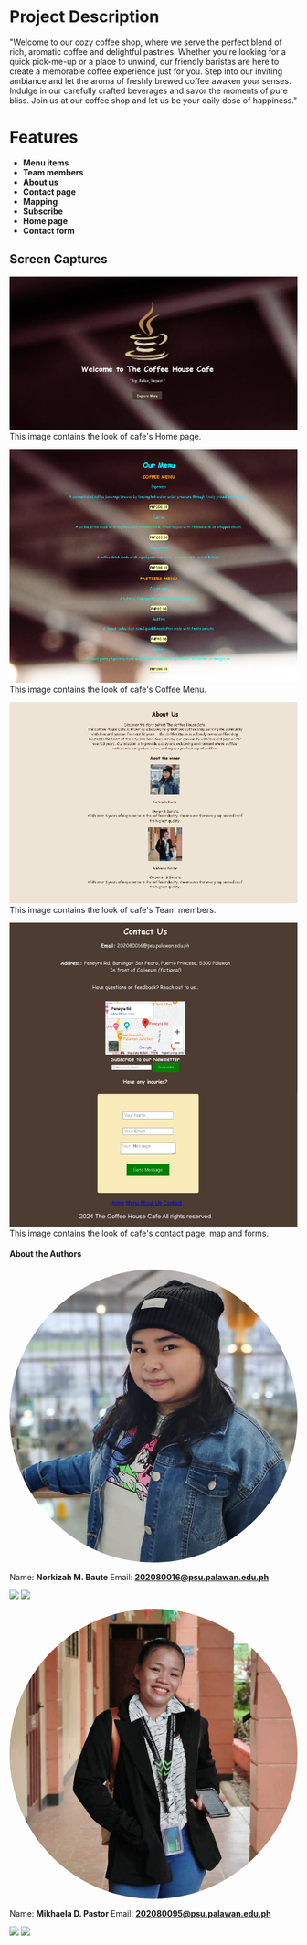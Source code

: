 # Project Description

"Welcome to our cozy coffee shop, where we serve the perfect blend of rich, aromatic coffee and delightful pastries. Whether you're looking for a quick pick-me-up or a place to unwind, our friendly baristas are here to create a memorable coffee experience just for you. Step into our inviting ambiance and let the aroma of freshly brewed coffee awaken your senses. Indulge in our carefully crafted beverages and savor the moments of pure bliss. Join us at our coffee shop and let us be your daily dose of happiness."

# Features
-  **Menu items** 
-  **Team members** 
-  **About us** 
-  **Contact page** 
-  **Mapping** 
-  **Subscribe** 
-  **Home page** 
-  **Contact form** 

## Screen Captures 
![img](https://github.com/Norkizah/The-Coffee-House-cozycup-cafe-boilerplate/blob/main/img/sc1.png)
<br>
This image contains the look of cafe's Home page.

![img](https://github.com/Norkizah/The-Coffee-House-cozycup-cafe-boilerplate/blob/main/img/sc2.png)
<br>
This image contains the look of cafe's Coffee Menu.

![img](https://github.com/Norkizah/The-Coffee-House-cozycup-cafe-boilerplate/blob/main/img/sc3.png)
<br>
This image contains the look of cafe's Team members. 

![img](https://github.com/Norkizah/The-Coffee-House-cozycup-cafe-boilerplate/blob/main/img/sc4.png)
<br>
This image contains the look of cafe's contact page, map and forms.

#### About the Authors 

<img src="https://github.com/Norkizah/The-Coffee-House-cozycup-cafe-boilerplate/blob/main/img/baute.jpg" alt="baute>"
style="border-radius: 50%; width: 150">

Name: **Norkizah M. Baute**
Email: **202080016@psu.palawan.edu.ph**

<div>
<a href="https://www.facebook.com/norkizah.baute.9"><img src="https://github.com/gauravghongde/social-icons/blob/9d939e1c5b7ea4a24ac39c3e4631970c0aa1b920/PNG/Color/Facebook.png"></a>
<a href="https://github.com/Norkizah"><img src="https://github.com/gauravghongde/social-icons/blob/9d939e1c5b7ea4a24ac39c3e4631970c0aa1b920/PNG/Black/Github_black.png"></a>
</div>

<img src="https://github.com/Norkizah/The-Coffee-House-cozycup-cafe-boilerplate/blob/main/img/barista.jpg" alt="barista"
style="border-radius: 50%; width: 150">

Name: **Mikhaela D. Pastor**
Email: **202080095@psu.palawan.edu.ph**

<div>
<a href="https://www.facebook.com/mikhaela.pastor"><img src="https://github.com/gauravghongde/social-icons/blob/9d939e1c5b7ea4a24ac39c3e4631970c0aa1b920/PNG/Color/Facebook.png"></a>
<a href="https://github.com/MikaY66"><img src="https://github.com/gauravghongde/social-icons/blob/9d939e1c5b7ea4a24ac39c3e4631970c0aa1b920/PNG/Black/Github_black.png"></a>
</div>
